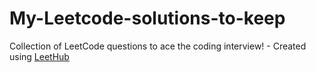 # My-Leetcode-solutions-to-keep
Collection of LeetCode questions to ace the coding interview! - Created using [LeetHub](https://github.com/QasimWani/LeetHub)
